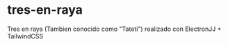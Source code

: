 # tres-en-raya
Tres en raya (Tambien conocido como "Tateti") realizado con ElectronJJ + TailwindCSS
